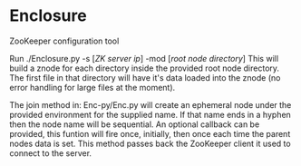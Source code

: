 Enclosure
=========

ZooKeeper configuration tool

Run ./Enclosure.py -s [_ZK server ip_] -mod [_root node directory_]
This will build a znode for each directory inside the provided root node directory.
The first file in that directory will have it's data loaded into the znode (no error handling for large files at the moment).

The join method in: Enc-py/Enc.py will create an ephemeral node under the provided environment for the supplied name. If that name ends in a hyphen then the node name will be sequential. An optional callback can be provided, this funtion will fire once, initially, then once each time the parent nodes data is set. This method passes back the ZooKeeper client it used to connect to the server.
